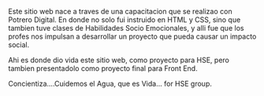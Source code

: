 Este sitio web nace a traves de una capacitacion que se realizao con Potrero Digital.
En donde no solo fui instruido en HTML y CSS, sino que tambien tuve clases de Habilidades Socio Emocionales, 
y alli fue que los profes nos impulsan a desarrollar un proyecto que pueda causar un impacto social. 

Ahi es donde dio vida este sitio web, como proyecto para HSE, pero tambien presentadolo como proyecto final para Front End. 

Concientiza....Cuidemos el Agua, que es Vida... for HSE group. 
